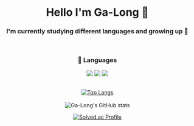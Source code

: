 <div align="center">
  <h1>Hello I'm Ga-Long 👋</h1>
  <h3>I'm currently studying different languages and growing up 🌱</h3>  <br/>

  <h3> 💪 Languages </h3>
<img src="https://img.shields.io/badge/Java-007396?style=flat-square&logo=Java&logoColor=white"/> <img src="https://img.shields.io/badge/Spring-6DB33F?style=flat-square&logo=Spring&logoColor=white"/> <img src="https://img.shields.io/badge/Python-3776AB?style=flat-square&logo=Python&logoColor=white"/> <br/><br/>

[![Top Langs](https://github-readme-stats.vercel.app/api/top-langs/?username=Ga-Long&layout=compact)](https://github.com/Ga-Long/github-readme-stats) <br/><br/>
![Ga-Long's GitHub stats](https://github-readme-stats.vercel.app/api?username=Ga-Long&show_icons=true&theme=radical) 


[![Solved.ac Profile](http://mazassumnida.wtf/api/v2/generate_badge?boj=dlrkgus000)](https://solved.ac/dlrkgus000/)

</div>

<!--
**Ga-Long/Ga-Long** is a ✨ _special_ ✨ repository because its `README.md` (this file) appears on your GitHub profile.

Here are some ideas to get you started:

- 🔭 I’m currently working on ...
- 🌱 I’m currently learning ...
- 👯 I’m looking to collaborate on ...
- 🤔 I’m looking for help with ...
- 💬 Ask me about ...
- 📫 How to reach me: ...
- 😄 Pronouns: ...
- ⚡ Fun fact: ...
--> 
